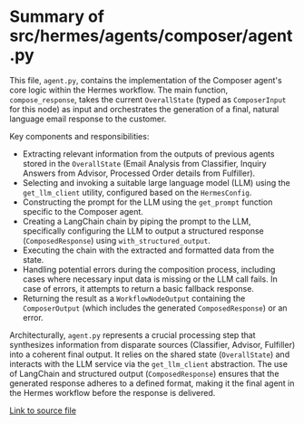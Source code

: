 # Summary of src/hermes/agents/composer/agent.py

This file, `agent.py`, contains the implementation of the Composer agent's core logic within the Hermes workflow. The main function, `compose_response`, takes the current `OverallState` (typed as `ComposerInput` for this node) as input and orchestrates the generation of a final, natural language email response to the customer.

Key components and responsibilities:
- Extracting relevant information from the outputs of previous agents stored in the `OverallState` (Email Analysis from Classifier, Inquiry Answers from Advisor, Processed Order details from Fulfiller).
- Selecting and invoking a suitable large language model (LLM) using the `get_llm_client` utility, configured based on the `HermesConfig`.
- Constructing the prompt for the LLM using the `get_prompt` function specific to the Composer agent.
- Creating a LangChain chain by piping the prompt to the LLM, specifically configuring the LLM to output a structured response (`ComposedResponse`) using `with_structured_output`.
- Executing the chain with the extracted and formatted data from the state.
- Handling potential errors during the composition process, including cases where necessary input data is missing or the LLM call fails. In case of errors, it attempts to return a basic fallback response.
- Returning the result as a `WorkflowNodeOutput` containing the `ComposerOutput` (which includes the generated `ComposedResponse`) or an error.

Architecturally, `agent.py` represents a crucial processing step that synthesizes information from disparate sources (Classifier, Advisor, Fulfiller) into a coherent final output. It relies on the shared state (`OverallState`) and interacts with the LLM service via the `get_llm_client` abstraction. The use of LangChain and structured output (`ComposedResponse`) ensures that the generated response adheres to a defined format, making it the final agent in the Hermes workflow before the response is delivered.

[Link to source file](../../../../src/hermes/agents/composer/agent.py) 
